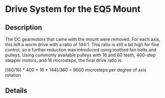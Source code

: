 # Drive System for the EQ5 Mount

## Description

The DC gearmotors that came with the mount were removed. For each
axis, this left a worm drive with a ratio of 144:1.  This ratio is
still a bit high for fine control, so a further reduction was
introduced using toothed fan belts and pulleys. Using commonly
available pulleys with 16 and 60 teeth, 400-step stepper motors, and
16 microsteps, the final drive ratio is:

[(60/16) \* 400 \* 16 \* 144]/360 = 9600 microsteps per degree of axis rotation


## Details




